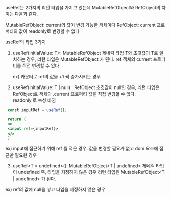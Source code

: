 useRef는 2가지의 리턴 타입을 가지고 있는데 MutableRefObject와 RefObject의 차이는 다음과 같다.

MutableRefObject: current의 값이 변경 가능한 객체이다
RefObject: current 프로퍼티의 값이 readonly로 변경할 수 없다

useRef의 타입 3가지

1. useRef(initialValue: T):: MutableRefObject
   제네릭 타입 T와 초깃값이 T로 일치하는 경우, 리턴 타입은 MutableRefObject<T> 가 된다.
   ref 객체의 current 프로퍼티를 직접 변경할 수 있다

   ex) 카운터로 ref의 값을 +1 씩 증가시키는 경우

2. useRef(initialValue: T | null) : RefObject
   초깃값이 null인 경우, 리턴 타입은 RefObject<T>로 객체의 .current 프로퍼티 값을 직접 변경할 수 없다.  
   readonly 로 속성 바뀜

```jsx
 const inputRef = useRef();

 return (
 <>
 <input ref={inputRef}>
 </>
 )
```

ex) input에 접근하기 위해 ref<HTMLInputElement> 를 적은 경우. 값을 변경할 필요가 없고 dom 요소에 접근만 필요한 경우

3. useRef<T = undefined>(): MutableRefObject<T | undefined>
   제네릭 타입이 undefined 즉, 타입을 지정하지 않은 경우 리턴 타입은
   MutableRefObject<T | undefined> 가 된다.

ex) ref의 값에 null을 넣고 타입을 지정하지 않은 경우
